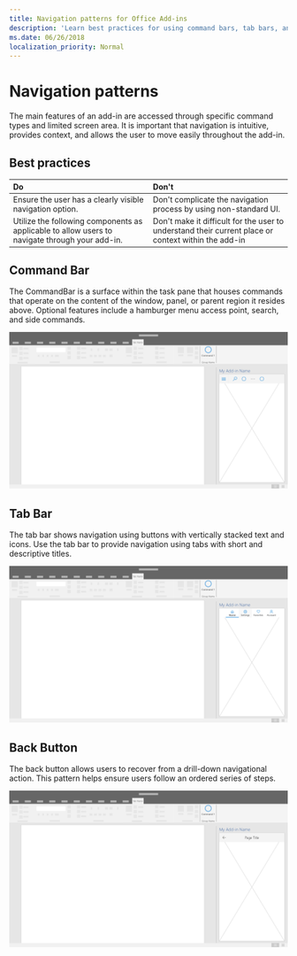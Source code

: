 ```yaml
---
title: Navigation patterns for Office Add-ins
description: 'Learn best practices for using command bars, tab bars, and back buttons, to design the navigation of an Office Add-in.'
ms.date: 06/26/2018
localization_priority: Normal
---
```


# Navigation patterns

The main features of an add-in are accessed through specific command types and limited screen area. It is important that navigation is intuitive, provides context, and allows the user to move easily throughout the add-in.

## Best practices

| Do    | Don't |
| :---- | :---- |
| Ensure the user has a clearly visible navigation option. | Don't complicate the navigation process by using non-standard UI.
| Utilize the following components as applicable to allow users to navigate through your add-in. | Don't make it difficult for the user to understand their current place or context within the add-in

## Command Bar

The CommandBar is a surface within the task pane that houses commands that operate on the content of the window, panel, or parent region it resides above. Optional features include a hamburger menu access point, search, and side commands.

![Illustration showing a command bar within an Office desktop application task pane. This example shows a command bar immediately below the add-in name that includes a hamburger menu and search.](../images/add-in-command-bar.png)

## Tab Bar

The tab bar shows navigation using buttons with vertically stacked text and icons. Use the tab bar to provide navigation using tabs with short and descriptive titles.

![Illustration showing a tab bar within an Office desktop application task pane. This example shows a tab bar immediately below the add-in name with "Home", "Settings", "Favorites", and "Account" tabs.](../images/add-in-tab-bar.png)

## Back Button

The back button allows users to recover from a drill-down navigational action. This pattern helps ensure users follow an ordered series of steps.

![Illustration showing a back button within an Office desktop application task pane. This example shows a back button immediately below the add-in name, in the top left.](../images/add-in-back-button.png)
